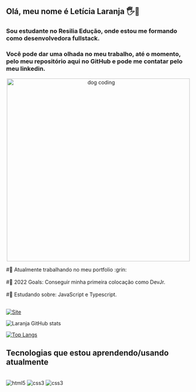 ## Olá, meu nome é Letícia Laranja 🖐️🍊
### Sou estudante no Resilia Edução, onde estou me formando como desenvolvedora fullstack.
### Você pode dar uma olhada no meu trabalho, até o momento, pelo meu repositório aqui no GitHub e pode me contatar pelo meu linkedin.

<p align="center">
  <img src="http://24.media.tumblr.com/051d5320f7824fad820489edf5e1fc76/tumblr_n06l2mXy1T1scjbypo1_500.gif" alt="dog coding" width= 500">
</p>
#🔭 Atualmente trabalhando no meu portfolio :grin:<br><br>
#🥅 2022 Goals: Conseguir minha primeira colocação como DevJr.<br><br>
#🧗 Estudando sobre: JavaScript e Typescript.<br><br>

[![Site](https://img.shields.io/badge/LinkedIn-0077B5?style=for-the-badge&logo=linkedin&logoColor=white)](https://www.linkedin.com/in/leticialaranja/)

![Laranja GitHub stats](https://github-readme-stats.vercel.app/api?username=lelaranja&show_icons=true&theme=gruvbox)

[![Top Langs](https://github-readme-stats.vercel.app/api/top-langs/?username=lelaranja&layout=compact)](https://github.com/lelaranja/github-readme-stats)

## Tecnologias que estou aprendendo/usando atualmente
<div style ="display:inline_block"><br/>
    <img align = 'center' alt='html5' src = 'https://img.shields.io/badge/HTML5-E34F26?style=for-the-badge&logo=html5&logoColor=white'>
    <img align = 'center' alt='css3' src = 'https://img.shields.io/badge/CSS3-1572B6?style=for-the-badge&logo=css3&logoColor=white'>
    <img align = 'center' alt='css3' src = 'https://img.shields.io/badge/JavaScript-323330?style=for-the-badge&logo=javascript&logoColor=F7DF1E'>
</div>
